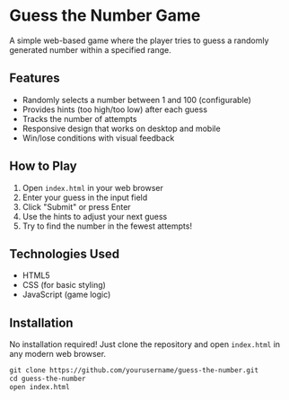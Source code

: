 # Guess the Number Game

A simple web-based game where the player tries to guess a randomly generated number within a specified range.

## Features
- Randomly selects a number between 1 and 100 (configurable)
- Provides hints (too high/too low) after each guess
- Tracks the number of attempts
- Responsive design that works on desktop and mobile
- Win/lose conditions with visual feedback

## How to Play
1. Open `index.html` in your web browser
2. Enter your guess in the input field
3. Click "Submit" or press Enter
4. Use the hints to adjust your next guess
5. Try to find the number in the fewest attempts!

## Technologies Used
- HTML5
- CSS (for basic styling)
- JavaScript (game logic)

## Installation
No installation required! Just clone the repository and open `index.html` in any modern web browser.

```html
git clone https://github.com/yourusername/guess-the-number.git
cd guess-the-number
open index.html
